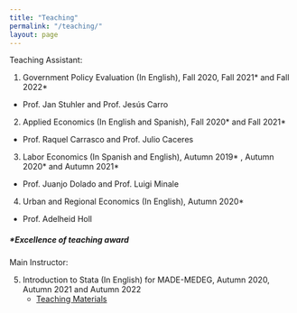 ```yaml
---
title: "Teaching"
permalink: "/teaching/"
layout: page
---
```


Teaching Assistant:

1. Government Policy Evaluation (In English), Fall 2020, Fall 2021* and Fall 2022*
- Prof. Jan Stuhler and Prof. Jesús Carro


2. Applied Economics (In English and Spanish), Fall 2020* and Fall 2021*
- Prof. Raquel Carrasco and Prof. Julio Caceres


3. Labor Economics (In Spanish and English), Autumn 2019* , Autumn 2020* and Autumn 2021*
- Prof. Juanjo Dolado and Prof. Luigi Minale


4. Urban and Regional Economics (In English), Autumn 2020*
- Prof. Adelheid Holl


##### ***Excellence of teaching award**

Main Instructor:

5. Introduction to Stata (In English) for MADE-MEDEG, Autumn 2020, Autumn 2021 and Autumn 2022
    - [Teaching Materials](https://sites.google.com/view/introtostata/teaching)
